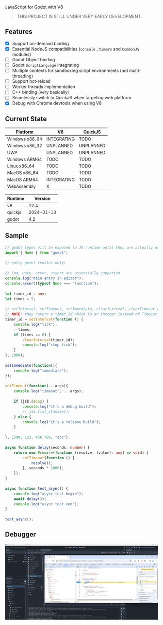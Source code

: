 
JavaScript for Godot with V8

> THIS PROJECT IS STILL UNDER VERY EARLY DEVELOPMENT.

## Features
* [x] Support on-demand binding
* [x] Essential NodeJS compatibilities (`console` , `timers` and `CommonJS` modules)
* [ ] Godot Object binding
* [ ] Godot `ScriptLanguage` integrating
* [ ] Multiple contexts for sandboxing script environments (not multi-threading)
* [ ] Support hot-reload
* [ ] Worker threads implementation
* [ ] C++ binding (very basically)
* [ ] Seamlessly switch to QuickJS when targeting web platform
* [x] Debug with Chrome devtools when using V8

## Current State

| Platform | V8 | QuickJS |
| --- | --- | --- |
| Windows x86_64 | INTEGRATING | TODO |
| Windows x86_32 | UNPLANNED | UNPLANNED |
| UWP | UNPLANNED | UNPLANNED |
| Windows ARM64 | TODO | TODO |
| Linux x86_64 | TODO | TODO |
| MacOS x86_64 | TODO | TODO |
| MacOS ARM64 | INTEGRATING | TODO |
| WebAssembly | X | TODO |


| Runtime | Version |
| --- | --- |
| v8 | 12.4 |
| quickjs | 2024-01-13 |
| godot | 4.2 |

## Sample

```ts
// godot types will be exposed to JS runtime until they are actually used
import { Node } from "godot";

// entry point (editor only)

// log, warn, error, assert are essentially supported
console.log("main entry in editor");
console.assert(typeof Node === "function");

let timer_id : any;
let times = 5;

// setInterval, setTimeout, setImmediate, clearInterval, clearTimeout are essentially supported
// NOTE: they return a timer_id which is an integer instead of Timeout object like in NodeJS
timer_id = setInterval(function () {
    console.log("tick");
    --times;
    if (times == 0) {
        clearInterval(timer_id);
        console.log("stop tick");
    }
}, 1000);

setImmediate(function(){
    console.log("immediate");
});

setTimeout(function(...args){
    console.log("timeout", ...args);

    if (jsb.debug) {
        console.log("it's a debug build");
        // jsb.list_classes();
    } else {
        console.log("it's a release build");
    }

}, 1500, 123, 456.789, "abc");

async function delay(seconds: number) {
    return new Promise(function (resolve: (value?: any) => void) {
        setTimeout(function () {
            resolve();
        }, seconds * 1000);
    });
}

async function test_async() {
    console.log("async test begin");
    await delay(3);
    console.log("async test end");
}

test_async();
```

## Debugger

![20240319122550.png](./docs/assets/20240319122550.png)
